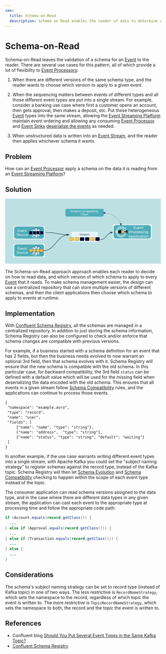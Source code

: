 ```yaml
---
seo:
  title: Schema-on-Read
  description: Schema on Read enables the reader of data to determine which schema to apply to the data that is processed.
---
```


# Schema-on-Read
Schema-on-Read leaves the validation of a schema for an [Event](../event/event.md) to the reader.
There are several use cases for this pattern, all of which provide a lot of flexibility to [Event Processors](../event-processing/event-processor.md):

1. When there are different versions of the same schema type, and the reader wants to choose which version to apply to a given event.

2. When the sequencing matters between events of different types and all those different event types are put into a single stream.  For example, consider a banking use case where first a customer opens an account, then gets approval, then makes a deposit, etc. Put these heterogeneous [Event](../events/event.md) types into the same stream, allowing the [Event Streaming Platform](../event-stream/event-streaming-platform.md) maintain event ordering and allowing any consuming [Event Processor](../event-processing/event-processor.md) and [Event Sinks](../event-sink/event-sink.md) [deserialize the events](../event/event-deserializer.md) as needed.

3. When unstructured data is written into an [Event Stream](../event-stream/event-stream.md), and the reader then applies whichever schema it wants.

## Problem
How can an [Event Processor](../event-processing/event-processor.md) apply a schema on the data it is reading from an [Event Streaming Platform](../event-stream/event-streaming-platform.md)?

## Solution
![schema-on-read](../img/schema-on-read.png)

The Schema-on-Read approach approach enables each reader to decide on how to read data, and which version of which schema to apply to every [Event](../events/event.md) that it reads.
To make schema management easier, the design can use a centralized repository that can store multiple versions of different schemas, and then the client applications then choose which schema to apply to events at runtime.

## Implementation
With [Confluent Schema Registry](https://docs.confluent.io/cloud/current/cp-component/schema-reg-cloud-config.html), all the schemas are managed in a centralized repository.
In addition to just storing the schema information, Schema Registry can also be configured to check and/or enforce that schema changes are compatible with previous versions.

For example, if a business started with a schema definition for an event that has 2 fields, but then the business needs evolved to now warrant an optional 3rd field, then that schema evolves with it.
Schema Registry will ensure that the new schema is compatible with the old schema.
In this particular case, for backward compatibility, the 3rd field `status` can be defined with a default value which will be used for the missing field when deserializing the data encoded with the old schema.
This ensures that all events in a given stream follow [Schema Compatibility](../event-stream/schema-compatibility.md) rules, and the applications can continue to process those events.

```
{
 "namespace": "example.avro",
 "type": "record",
 "name": "user",
 "fields": [
     {"name": "name", "type": "string"},
     {"name": "address",  "type": "string"},
     {"name": "status", "type": "string", "default": "waiting"}
 ]
}
```

In another example, if the use case warrants writing different event types into a single stream, with Apache Kafka you could set the "subject naming strategy" to register schemas against the record type, instead of the Kafka topic.
Schema Registry will then let [Schema Evolution](../event-stream/schema-evolution.md) and [Schema Compatibility](../event-stream/schema-compatibility.md) checking to happen within the scope of each event type instead of the topic.

The consumer application can read schema versions assigned to the data type, and in the case where there are different data types in any given stream, the application can cast each event to the appropriate type at processing time and follow the appropriate code path:

```java
if (Account.equals(record.getClass()) {
  ...
} else if (Approval.equals(record.getClass())) {
  ...
} else if (Transaction.equals(record.getClass())) {
  ...
} else {
  ...
}
```

## Considerations
The schema's subject naming strategy can be set to record type (instead of Kafka topic) in one of two ways.
The less restrictive is `RecordNameStrategy`, which sets the namespace to the record, regardless of which topic the event is written to.
The more restrictive is `TopicRecordNameStrategy`, which sets the namespace to both, the record and the topic the event is  written to.

## References
* Confluent blog [Should You Put Several Event Types in the Same Kafka Topic?](https://www.confluent.io/blog/put-several-event-types-kafka-topic/)
* [Confluent Schema Registry](https://docs.confluent.io/cloud/current/cp-component/schema-reg-cloud-config.html)
